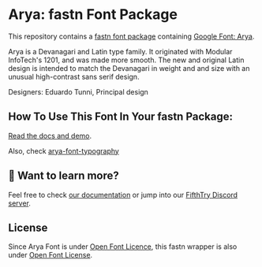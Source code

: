 # Arya: fastn Font Package

This repository contains a [fastn font package](https://fpm.dev/featured/fonts/) containing [Google Font: 
Arya](https://fonts.google.com/specimen/Arya/about).

Arya is a Devanagari and Latin type family. It originated with Modular
InfoTech's 1201, and was made more smooth. The new and original Latin design is
intended to match the Devanagari in weight and and size with an unusual
high-contrast sans serif design.

Designers: Eduardo Tunni, Principal design

## How To Use This Font In Your fastn Package:

[Read the docs and demo](https://fastn-community.github.io/arya-font/).

Also, check [arya-font-typography](https://fastn-community.github.io/arya-font-typograph)

## 👀 Want to learn more?

Feel free to check [our documentation](https://fpm.dev/) or jump into our [FifthTry Discord 
server](https://discord.gg/bucrdvptYd).

## License

Since Arya Font is under [Open Font Licence](https://fonts.google.com/specimen/Arya/about), this fastn wrapper is also
under [Open Font License](LICENSE).
